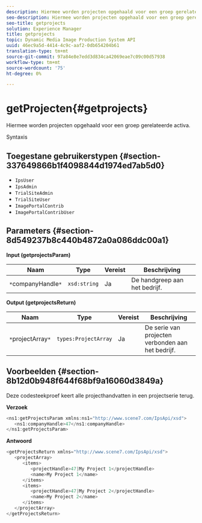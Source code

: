 ```yaml
---
description: Hiermee worden projecten opgehaald voor een groep gerelateerde activa.
seo-description: Hiermee worden projecten opgehaald voor een groep gerelateerde activa.
seo-title: getprojects
solution: Experience Manager
title: getprojects
topic: Dynamic Media Image Production System API
uuid: 46ec9a5d-4414-4c9c-aaf2-0db654204b61
translation-type: tm+mt
source-git-commit: 97a84e8e7edd3d834ca42069eae7c09c00d57938
workflow-type: tm+mt
source-wordcount: '75'
ht-degree: 0%

---
```



# getProjecten{#getprojects}

Hiermee worden projecten opgehaald voor een groep gerelateerde activa.

Syntaxis

## Toegestane gebruikerstypen {#section-337649866b1f4098844d1974ed7ab5d0}

* `IpsUser`
* `IpsAdmin`
* `TrialSiteAdmin`
* `TrialSiteUser`
* `ImagePortalContrib`
* `ImagePortalContribUser`

## Parameters {#section-8d549237b8c440b4872a0a086ddc00a1}

**Input (getprojectsParam)**

| Naam | Type | Vereist | Beschrijving |
|---|---|---|---|
| `*`companyHandle`*` | `xsd:string` | Ja | De handgreep aan het bedrijf. |

**Output (getprojectsReturn)**

| Naam | Type | Vereist | Beschrijving |
|---|---|---|---|
| `*`projectArray`*` | `types:ProjectArray` | Ja | De serie van projecten verbonden aan het bedrijf. |

## Voorbeelden {#section-8b12d0b948f644f68bf9a16060d3849a}

Deze codesteekproef keert alle projecthandvatten in een projectserie terug.

**Verzoek**

```java
<ns1:getProjectsParam xmlns:ns1="http://www.scene7.com/IpsApi/xsd">
   <ns1:companyHandle>47</ns1:companyHandle>
</ns1:getProjectsParam>
```

**Antwoord**

```java
<getProjectsReturn xmlns="http://www.scene7.com/IpsApi/xsd">
   <projectArray>
      <items>
         <projectHandle>47|My Project 1</projectHandle>
         <name>My Project 1</name>
      </items>
      <items>
         <projectHandle>47|My Project 2</projectHandle>
         <name>My Project 2</name>
      </items>
   </projectArray>
</getProjectsReturn>
```

